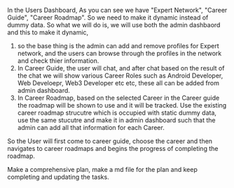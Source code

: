 In the Users Dashboard, As you can see we have "Expert Network", "Career Guide", "Career Roadmap". So we need to make it dynamic instead of dummy data. So what we will do is, we will use both the admin dashbaord and this to make it dynamic,
1. so the base thing is the admin can add and remove profiles for Expert network, and the users can browse through the profiles in the network and check thier information.
2. In Career Guide, the user will chat, and after chat based on the result of the chat we will show various Career Roles such as Android Developer, Web Develoepr, Web3 Developer etc etc, these all can be added from admin dashboard.
3. In Career Roadmap, based on the selected Career in the Career guide the roadmap will be shown to use and it will be tracked. Use the existing career roadmap strucutre which is occupied with static dummy data, use the same stucutre and make it in admin dashboard such that the admin can add all that information for each Career.

So the User will first come to career guide, choose the career and then navigates to career roadmaps and begins the progress of completing the roadmap.

Make a comprehensive plan, make a md file for the plan and keep completing and updating the tasks.